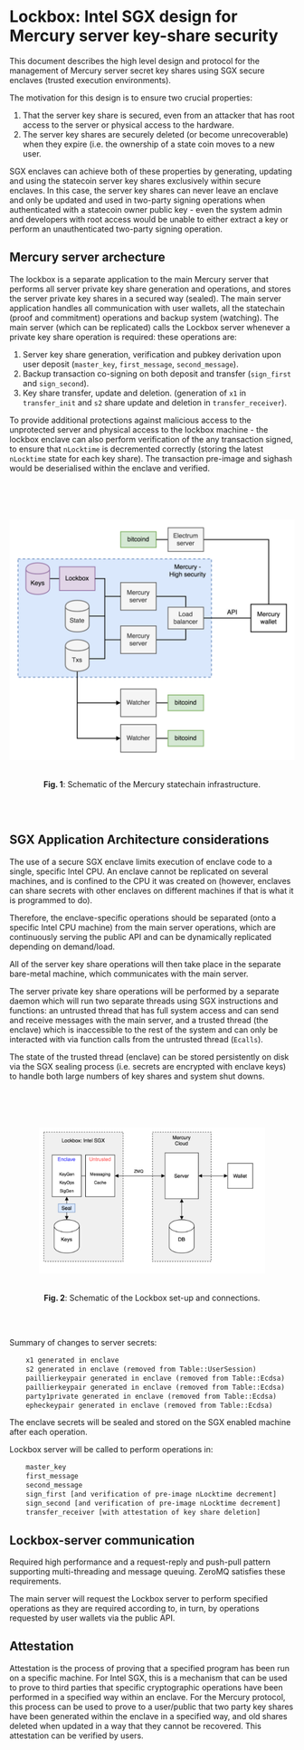 # Lockbox: Intel SGX design for Mercury server key-share security

This document describes the high level design and protocol for the management of Mercury server secret key shares using SGX secure enclaves (trusted execution environments). 

The motivation for this design is to ensure two crucial properties: 

1. That the server key share is secured, even from an attacker that has root access to the server or physical access to the hardware. 
2. The server key shares are securely deleted (or become unrecoverable) when they expire (i.e. the ownership of a state coin moves to a new user. 

SGX enclaves can achieve both of these properties by generating, updating and using the statecoin server key shares exclusively within secure enclaves. In this case, the server key shares can never leave an enclave and only be updated and used in two-party signing operations when authenticated with a statecoin owner public key - even the system admin and developers with root access would be unable to either extract a key or perform an unauthenticated two-party signing operation. 

## Mercury server archecture

The lockbox is a separate application to the main Mercury server that performs all server private key share generation and operations, and stores the server private key shares in a secured way (sealed). The main server application handles all communication with user wallets, all the statechain (proof and commitment) operations and backup system (watching). The main server (which can be replicated) calls the Lockbox server whenever a private key share operation is required: these operations are:

1. Server key share generation, verification and pubkey derivation upon user deposit (`master_key`, `first_message`, `second_message`). 
2. Backup transaction co-signing on both deposit and transfer (`sign_first` and `sign_second`). 
3. Key share transfer, update and deletion. (generation of `x1` in `transfer_init` and `s2` share update and deletion in `transfer_receiver`). 

To provide additional protections against malicious access to the unprotected server and physical access to the lockbox machine - the lockbox enclave can also perform verification of the any transaction signed, to ensure that `nLocktime` is decremented correctly (storing the latest `nLocktime` state for each key share). The transaction pre-image and sighash would be deserialised within the enclave and verified. 

<br><br>
<p align="center">
<img src="images/fig1.png" align="middle" width="550" vspace="20">
</p>

<p align="center">
  <b>Fig. 1</b>: Schematic of the Mercury statechain infrastructure. 
</p>
<br><br>

## SGX Application Architecture considerations

The use of a secure SGX enclave limits execution of enclave code to a single, specific Intel CPU. An enclave cannot be replicated on several machines, and is confined to the CPU it was created on (however, enclaves can share secrets with other enclaves on different machines if that is what it is programmed to do). 

Therefore, the enclave-specific operations should be separated (onto a specific Intel CPU machine) from the main server operations, which are continuously serving the public API and can be dynamically replicated depending on demand/load. 

All of the server key share operations will then take place in the separate bare-metal machine, which communicates with the main server. 

The server private key share operations will be performed by a separate daemon which will run two separate threads using SGX instructions and functions: an untrusted thread that has full system access and can send and receive messages with the main server, and a trusted thread (the enclave) which is inaccessible to the rest of the system and can only be interacted with via function calls from the untrusted thread (`Ecalls`). 

The state of the trusted thread (enclave) can be stored persistently on disk via the SGX sealing process (i.e. secrets are encrypted with enclave keys) to handle both large numbers of key shares and system shut downs. 

<br><br>
<p align="center">
<img src="images/fig2.png" align="middle" width="400" vspace="20">
</p>

<p align="center">
  <b>Fig. 2</b>: Schematic of the Lockbox set-up and connections. 
</p>
<br><br>


Summary of changes to server secrets:

```
	x1 generated in enclave
	s2 generated in enclave (removed from Table::UserSession)
	paillierkeypair generated in enclave (removed from Table::Ecdsa)
	paillierkeypair generated in enclave (removed from Table::Ecdsa)
	party1private generated in enclave (removed from Table::Ecdsa)
	epheckeypair generated in enclave (removed from Table::Ecdsa)
```

The enclave secrets will be sealed and stored on the SGX enabled machine after each operation. 

Lockbox server will be called to perform operations in:

```
	master_key
	first_message
	second_message
    sign_first [and verification of pre-image nLocktime decrement]
    sign_second [and verification of pre-image nLocktime decrement]
	transfer_receiver [with attestation of key share deletion]
```

## Lockbox-server communication

Required high performance and a request-reply and push-pull pattern supporting multi-threading and message queuing. ZeroMQ satisfies these requirements. 

The main server will request the Lockbox server to perform specified operations as they are required according to, in turn, by operations requested by user wallets via the public API. 

## Attestation

Attestation is the process of proving that a specified program has been run on a specific machine. For Intel SGX, this is a mechanism that can be used to prove to third parties that specific cryptographic operations have been performed in a specified way within an enclave. For the Mercury protocol, this process can be used to prove to a user/public that two party key shares have been generated within the enclave in a specified way, and old shares deleted when updated in a way that they cannot be recovered. This attestation can be verified by users. 

